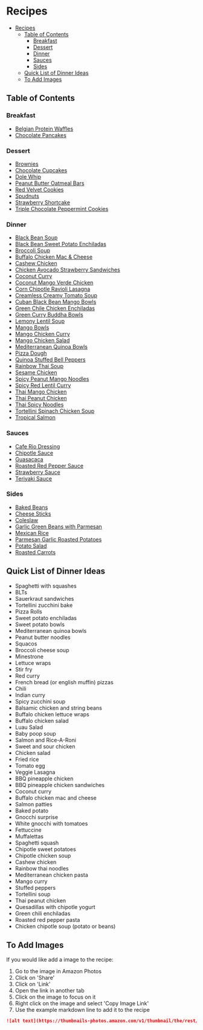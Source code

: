 # Recipes

- [Recipes](#recipes)
  - [Table of Contents](#table-of-contents)
    - [Breakfast](#breakfast)
    - [Dessert](#dessert)
    - [Dinner](#dinner)
    - [Sauces](#sauces)
    - [Sides](#sides)
  - [Quick List of Dinner Ideas](#quick-list-of-dinner-ideas)
  - [To Add Images](#to-add-images)

## Table of Contents

### Breakfast

- [Belgian Protein Waffles](Breakfast/Belgian_Protein_Waffles.md)
- [Chocolate Pancakes](Breakfast/Chocolate_Pancakes.md)

### Dessert

- [Brownies](Dessert/Brownies.md)
- [Chocolate Cupcakes](Dessert/Chocolate_Cupcakes.md)
- [Dole Whip](Dessert/Dole_Whip.md)
- [Peanut Butter Oatmeal Bars](Dessert/Peanut_Butter_Oatmeal_Bars.md)
- [Red Velvet Cookies](Dessert/Red_Velvet_Cookies.md)
- [Spudnuts](Dessert/Spudnuts.md)
- [Strawberry Shortcake](Dessert/Strawberry_Shortcake.md)
- [Triple Chocolate Peppermint Cookies](Dessert/Triple_Chocolate_Peppermint_Cookies.md)

### Dinner

- [Black Bean Soup](Dinner/Black_Bean_Soup.md)
- [Black Bean Sweet Potato Enchiladas](Dinner/Black_Bean_Sweet_Potato_Enchiladas.md)
- [Broccoli Soup](Dinner/Broccoli_Soup.md)
- [Buffalo Chicken Mac & Cheese](Dinner/Buffalo_Chicken_Mac.md)
- [Cashew Chicken](Dinner/Cashew_Chicken.md)
- [Chicken Avocado Strawberry Sandwiches](Dinner/Chicken_Avocado_Strawberry_Sandwiches.md)
- [Coconut Curry](Dinner/Coconut_Curry.md)
- [Coconut Mango Verde Chicken](Dinner/Coconut_Mango_Verde_Chicken.md)
- [Corn Chipotle Ravioli Lasagna](Dinner/Corn_Chipotle_Ravioli_Lasagna.md)
- [Creamless Creamy Tomato Soup](Dinner/Creamless_Creamy_Tomato_Soup.md)
- [Cuban Black Bean Mango Bowls](Dinner/Cuban_Black_Bean_Mango_Bowls.md)
- [Green Chile Chicken Enchiladas](Dinner/Green_Chile_Chicken_Enchiladas.md)
- [Green Curry Buddha Bowls](Dinner/Green_Curry_Buddha_Bowl.md)
- [Lemony Lentil Soup](Dinner/Lemony_Lentil_Soup.md)
- [Mango Bowls](Dinner/Mango_Bowls.md)
- [Mango Chicken Curry](Dinner/Mango_Chicken_Curry.md)
- [Mango Chicken Salad](Dinner/Mango_Chicken_Salad.md)
- [Mediterranean Quinoa Bowls](Dinner/Mediterranean_Quinoa_Bowls.md)
- [Pizza Dough](Dinner/Pizza_Dough.md)
- [Quinoa Stuffed Bell Peppers](Dinner/Quinoa_Stuffed_Bell_Peppers.md)
- [Rainbow Thai Soup](Dinner/Rainbow_Thai_Soup.md)
- [Sesame Chicken](Dinner/Sesame_Chicken.md)
- [Spicy Peanut Mango Noodles](Dinner/Spicy_Peanut_Mango_Noodles.md)
- [Spicy Red Lentil Curry](Dinner/Spicy_Red_Lentil_Curry.md)
- [Thai Mango Chicken](Dinner/Thai_Mango_Chicken.md)
- [Thai Peanut Chicken](Dinner/Thai_Peanut_Chicken.md)
- [Thai Spicy Noodles](Dinner/Thai_Spicy_Noodles.md)
- [Tortellini Spinach Chicken Soup](Dinner/Tortellini_Spinach_Chicken_Soup.md)
- [Tropical Salmon](Dinner/Tropical_Salmon.md)

### Sauces

- [Cafe Rio Dressing](Sauces/Cafe_Rio_Dressing.md)
- [Chipotle Sauce](Sauces/Chipotle_Sauce.md)
- [Guasacaca](Sauces/Guasacaca.md)
- [Roasted Red Pepper Sauce](Sauces/Roasted_Red_Pepper_Sauce.md)
- [Strawberry Sauce](Sauces/Strawberry_Sauce.md)
- [Teriyaki Sauce](Sauces/Teriyaki_Sauce.md)

### Sides

- [Baked Beans](Sides/Baked_Beans.md)
- [Cheese Sticks](Sides/Cheese_Sticks.md)
- [Coleslaw](Sides/Coleslaw.md)
- [Garlic Green Beans with Parmesan](Sides/Garlic_Green_Beans_with_Parmesan.md)
- [Mexican Rice](Sides/Mexican_Rice.md)
- [Parmesan Garlic Roasted Potatoes](Sides/Parmesan_Garlic_Roasted_Potatoes.md)
- [Potato Salad](Sides/Potato_Salad.md)
- [Roasted Carrots](Sides/Roasted_Carrots.md)

## Quick List of Dinner Ideas

- Spaghetti with squashes
- BLTs
- Sauerkraut sandwiches
- Tortellini zucchini bake
- Pizza Rolls
- Sweet potato enchiladas
- Sweet potato bowls
- Mediterranean quinoa bowls
- Peanut butter noodles
- Squacos
- Broccoli cheese soup
- Minestrone
- Lettuce wraps
- Stir fry
- Red curry
- French bread (or english muffin) pizzas
- Chili
- Indian curry
- Spicy zucchini soup
- Balsamic chicken and string beans
- Buffalo chicken lettuce wraps
- Buffalo chicken salad
- Luau Salad
- Baby poop soup
- Salmon and Rice-A-Roni
- Sweet and sour chicken
- Chicken salad
- Fried rice
- Tomato egg
- Veggie Lasagna
- BBQ pineapple chicken
- BBQ pineapple chicken sandwiches
- Coconut curry
- Buffalo chicken mac and cheese
- Salmon patties
- Baked potato
- Gnocchi surprise
- White gnocchi with tomatoes
- Fettuccine
- Muffalettas
- Spaghetti squash
- Chipotle sweet potatoes
- Chipotle chicken soup
- Cashew chicken
- Rainbow thai noodles
- Mediterranean chicken pasta
- Mango curry
- Stuffed peppers
- Tortellini soup
- Thai peanut chicken
- Quesadillas with chipotle yogurt
- Green chili enchiladas
- Roasted red pepper pasta
- Chicken chipotle soup (potato or beans)

## To Add Images

If you would like add a image to the recipe:

1. Go to the image in Amazon Photos
1. Click on 'Share'
1. Click on 'Link'
1. Open the link in another tab
1. Click on the image to focus on it
1. Right click on the image and select 'Copy Image Link'
1. Use the example markdown line to add it to the recipe

```markdown
![alt text](https://thumbnails-photos.amazon.com/v1/thumbnail/the/rest/of/the/URL)
```
